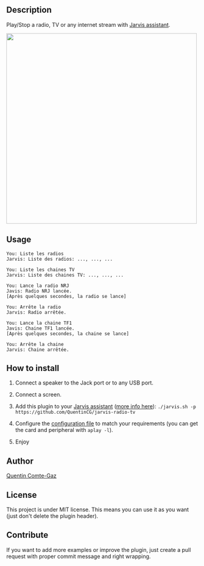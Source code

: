 ## Description
Play/Stop a radio, TV or any internet stream with <a target="_blank" href="http://domotiquefacile.fr/jarvis/">Jarvis assistant</a>.


<img src="https://raw.githubusercontent.com/QuentinCG/jarvis-radio-tv/master/presentation.png" width="500">


## Usage
```
You: Liste les radios
Jarvis: Liste des radios: ..., ..., ...

You: Liste les chaines TV
Jarvis: Liste des chaines TV: ..., ..., ...

You: Lance la radio NRJ
Javis: Radio NRJ lancée.
[Après quelques secondes, la radio se lance]

You: Arrête la radio
Jarvis: Radio arrêtée.

You: Lance la chaine TF1
Javis: Chaine TF1 lancée.
[Après quelques secondes, la chaine se lance]

You: Arrête la chaine
Jarvis: Chaine arrêtée.
```


## How to install

1) Connect a speaker to the Jack port or to any USB port.

2) Connect a screen.

3) Add this plugin to your <a target="_blank" href="http://domotiquefacile.fr/jarvis/">Jarvis assistant</a> (<a target="_blank" href="http://domotiquefacile.fr/jarvis/content/plugins">more info here</a>): ```./jarvis.sh -p https://github.com/QuentinCG/jarvis-radio-tv```

4) Configure the <a target="_blank" href="https://github.com/QuentinCG/jarvis-radio-tv/blob/master/config.sh">configuration file</a> to match your requirements (you can get the card and peripheral with `aplay -l`).

5) Enjoy


## Author
[Quentin Comte-Gaz](http://quentin.comte-gaz.com/)


## License

This project is under MIT license. This means you can use it as you want (just don't delete the plugin header).


## Contribute

If you want to add more examples or improve the plugin, just create a pull request with proper commit message and right wrapping.
